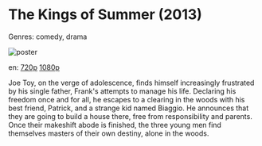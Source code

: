 # The Kings of Summer (2013)

Genres: comedy, drama

![poster](http://image.tmdb.org/t/p/w500/4HGYmH5mYcBBTIMHhbOBdT1Antl.jpg)

en:
  [720p](magnet:?xt=urn:btih:D71B76788760F12863C4C2FE16CE2B5731C3B6B3&tr=udp://glotorrents.pw:6969/announce&tr=udp://tracker.opentrackr.org:1337/announce&tr=udp://torrent.gresille.org:80/announce&tr=udp://tracker.openbittorrent.com:80&tr=udp://tracker.coppersurfer.tk:6969&tr=udp://tracker.leechers-paradise.org:6969&tr=udp://p4p.arenabg.ch:1337&tr=udp://tracker.internetwarriors.net:1337)
  [1080p](magnet:?xt=urn:btih:3459DE889B7334F0C56F183A12832A1E1F27F699&tr=udp://glotorrents.pw:6969/announce&tr=udp://tracker.opentrackr.org:1337/announce&tr=udp://torrent.gresille.org:80/announce&tr=udp://tracker.openbittorrent.com:80&tr=udp://tracker.coppersurfer.tk:6969&tr=udp://tracker.leechers-paradise.org:6969&tr=udp://p4p.arenabg.ch:1337&tr=udp://tracker.internetwarriors.net:1337)
  


Joe Toy, on the verge of adolescence, finds himself increasingly frustrated by his single father, Frank's attempts to manage his life. Declaring his freedom once and for all, he escapes to a clearing in the woods with his best friend, Patrick, and a strange kid named Biaggio. He announces that they are going to build a house there, free from responsibility and parents. Once their makeshift abode is finished, the three young men find themselves masters of their own destiny, alone in the woods.
